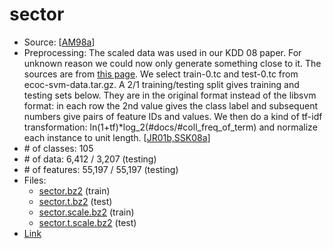# sector

- Source: [[AM98a](https://www.csie.ntu.edu.tw/~cjlin/libsvmtools/datasets/ref.html#AM98a)]
- Preprocessing: The scaled data was used in our KDD 08 paper. For unknown reason we could now only generate something close to it. The sources are from [this page](http://people.csail.mit.edu/jrennie/ecoc-svm). We select train-0.tc and test-0.tc from ecoc-svm-data.tar.gz. A 2/1 training/testing split gives training and testing sets below. They are in the original format instead of the libsvm format: in each row the 2nd value gives the class label and subsequent numbers give pairs of feature IDs and values. We then do a kind of tf-idf transformation: ln(1+tf)*log_2(#docs/#coll_freq_of_term) and normalize each instance to unit length. [[JR01b,SSK08a](https://www.csie.ntu.edu.tw/~cjlin/libsvmtools/datasets/ref.html#JR01b,SSK08a)]
- \# of classes: 105
- \# of data: 6,412 / 3,207 (testing)
- \# of features: 55,197 / 55,197 (testing)
- Files:
    - [sector.bz2](https://www.csie.ntu.edu.tw/~cjlin/libsvmtools/datasets/multiclass/sector/sector.bz2) (train)
    - [sector.t.bz2](https://www.csie.ntu.edu.tw/~cjlin/libsvmtools/datasets/multiclass/sector/sector.t.bz2) (test)
    - [sector.scale.bz2](https://www.csie.ntu.edu.tw/~cjlin/libsvmtools/datasets/multiclass/sector/sector.scale.bz2) (train)
    - [sector.t.scale.bz2](https://www.csie.ntu.edu.tw/~cjlin/libsvmtools/datasets/multiclass/sector/sector.t.scale.bz2) (test)
- [Link](https://www.csie.ntu.edu.tw/~cjlin/libsvmtools/datasets/multiclass.html#sector)